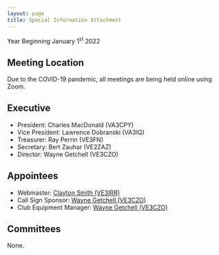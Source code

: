```yaml
---
layout: page
title: Special Information Attachment
---
```


Year Beginning January 1<sup>st</sup> 2022

## Meeting Location

Due to the COVID-19 pandemic, all meetings are being held online using Zoom.

## Executive
* President: Charles MacDonald (VA3CPY)
* Vice President: Lawrence Dobranski (VA3IQ)
* Treasurer: Ray Perrin (VE3FN)
* Secretary: Bert Zauhar (VE2ZAZ)
* Director: Wayne Getchell (VE3CZO)

## Appointees
* Webmaster: [Clayton Smith (VE3IRR)](mailto:argilo@gmail.com)
* Call Sign Sponsor: [Wayne Getchell (VE3CZO)](mailto:ve3czo@gmail.com)
* Club Equipment Manager: [Wayne Getchell (VE3CZO)](mailto:ve3czo@gmail.com)

## Committees

None.
